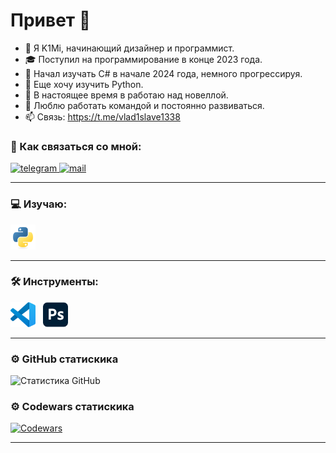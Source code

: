 <!-- Заголовок профиля -->
# Привет 👋

<!--
**K1Mi1338/K1Mi1338** is a ✨ _special_ ✨ repository because its `README.md` (this file) appears on your GitHub profile.

<!-- Описание -->
- 👋 Я K1Mi, начинающий дизайнер и программист.
- 🎓 Поступил на программирование в конце 2023 года.
- 📅 Начал изучать C# в начале 2024 года, немного прогрессируя.
- 🌱 Еще хочу изучить Python.
- 🔭 В настоящее время в работаю над новеллой.
- 🤝 Люблю работать командой и постоянно развиваться.
- 📫 Связь: https://t.me/vlad1slave1338

<!-- Контакты -->
### 🌟 Как связаться со мной:

<div>
    <a href='https://t.me/vlad1slave1338' target='_blank'>
        <img src='https://camo.githubusercontent.com/6badd5effe52bef2c64557fa8883104fd1fd80065c2feda39fd2b9ac4a858bae/68747470733a2f2f63646e2d69636f6e732d706e672e666c617469636f6e2e636f6d2f3531322f323131312f323131313634362e706e67' width='40' height='40' alt='telegram'>
    </a>
    <a href='https://e.mail.ru/cgi-bin/sentmsg?To=vladislavsechenov@mail.ru&from=otvet&afterReload=1' target='_blank'>
        <img src='https://camo.githubusercontent.com/25cc3cb093a962d2574491fa4847c50bcedee751d89baafa96b8d0ee6a50fc0d/68747470733a2f2f706170696b2e70726f2f75706c6f6164732f706f7374732f323032322d30312f313634333632383339375f312d706170696b2d70726f2d702d706f636874612d6c6f676f7469702d312e706e67' width='40' height='40' alt='mail'>
    </a>
</div>

___

<!-- Навыки -->
### 💻 Изучаю:

<div>
    <img src='https://raw.githubusercontent.com/devicons/devicon/55609aa5bd817ff167afce0d965585c92040787a/icons/python/python-original.svg' title='python'  alt='python' width='40' height='40'>&nbsp;&nbsp;
    
___

### 🛠 Инструменты:

<div>
    <img src='https://raw.githubusercontent.com/devicons/devicon/55609aa5bd817ff167afce0d965585c92040787a/icons/vscode/vscode-original.svg' title='vscode' alt='vscode' width='40' height='40'>&nbsp;&nbsp;
    <img src='https://raw.githubusercontent.com/devicons/devicon/55609aa5bd817ff167afce0d965585c92040787a/icons/photoshop/photoshop-plain.svg' title='photoshop' alt='photoshop' width='40' height='40'>&nbsp;&nbsp;
</div>


___

### ⚙️ GitHub статискика
<!-- Статистика -->
![Статистика GitHub](https://github-readme-stats.vercel.app/api?username=K1Mi1338&show_icons=true)

### ⚙️ Codewars статискика
[![Codewars](https://www.codewars.com/users/K1Mi1338/badges/large)](https://www.codewars.com/users/YOUR_USERNAME)

___
